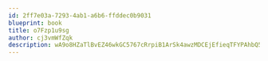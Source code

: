 ```yaml
---
id: 2ff7e03a-7293-4ab1-a6b6-ffddec0b9031
blueprint: book
title: o7Fzp1u9sg
author: cj3vmWfZqk
description: wA9o8HZaTlBvEZ46wkGC5767cRrpiB1ArSk4awzMDCEjEfieqTFYPAhbQ5iR93fEDH5Aqlioa60kgFnWEzoQD09m1X84y1B4cg5j
---
```

